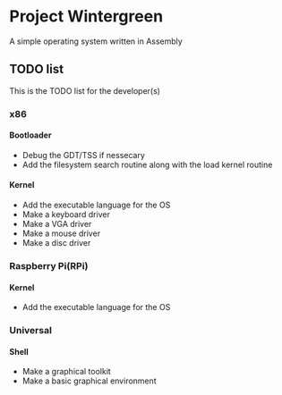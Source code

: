 # Project Wintergreen
A simple operating system written in Assembly
## TODO list
This is the TODO list for the developer(s)
### x86
#### Bootloader
- Debug the GDT/TSS if nessecary
- Add the filesystem search routine along with the load kernel routine

#### Kernel
- Add the executable language for the OS
- Make a keyboard driver
- Make a VGA driver
- Make a mouse driver
- Make a disc driver

### Raspberry Pi(RPi)
#### Kernel
- Add the executable language for the OS

### Universal
#### Shell
- Make a graphical toolkit
- Make a basic graphical environment
